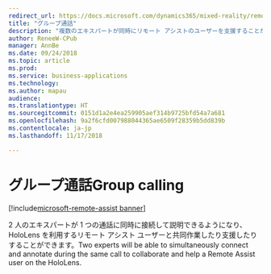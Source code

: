 ```yaml
---
redirect_url: https://docs.microsoft.com/dynamics365/mixed-reality/remote-assist/user-guide
title: "グループ通話"
description: "複数のエキスパートが同時にリモート アシストのユーザーを支援することができます。"
author: ReneeW-CPub
manager: AnnBe
ms.date: 09/24/2018
ms.topic: article
ms.prod: 
ms.service: business-applications
ms.technology: 
ms.author: mapau
audience: 
ms.translationtype: HT
ms.sourcegitcommit: 0151d1a2e4ea259905aef314b9725bfd54a7a681
ms.openlocfilehash: 9a2f6cfd007988044365ae6509f28359b5dd839b
ms.contentlocale: ja-jp
ms.lasthandoff: 11/17/2018

---
```


# <a name="group-calling"></a><span data-ttu-id="d4f15-103">グループ通話</span><span class="sxs-lookup"><span data-stu-id="d4f15-103">Group calling</span></span>

[!include[microsoft-remote-assist banner](../includes/microsoft-remote-assist.md)]

<span data-ttu-id="d4f15-104">2 人のエキスパートが 1 つの通話に同時に接続して説明できるようになり、HoloLens を利用するリモート アシスト ユーザーと共同作業したり支援したりすることができます。</span><span class="sxs-lookup"><span data-stu-id="d4f15-104">Two experts will be able to simultaneously connect and annotate during the same call to collaborate and help a Remote Assist user on the HoloLens.</span></span>

